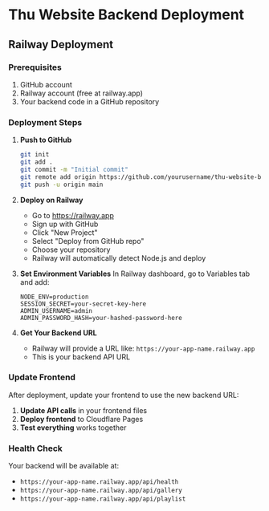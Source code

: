 # Thu Website Backend Deployment

## Railway Deployment

### Prerequisites
1. GitHub account
2. Railway account (free at railway.app)
3. Your backend code in a GitHub repository

### Deployment Steps

1. **Push to GitHub**
   ```bash
   git init
   git add .
   git commit -m "Initial commit"
   git remote add origin https://github.com/yourusername/thu-website-backend.git
   git push -u origin main
   ```

2. **Deploy on Railway**
   - Go to https://railway.app
   - Sign up with GitHub
   - Click "New Project"
   - Select "Deploy from GitHub repo"
   - Choose your repository
   - Railway will automatically detect Node.js and deploy

3. **Set Environment Variables**
   In Railway dashboard, go to Variables tab and add:
   ```
   NODE_ENV=production
   SESSION_SECRET=your-secret-key-here
   ADMIN_USERNAME=admin
   ADMIN_PASSWORD_HASH=your-hashed-password-here
   ```

4. **Get Your Backend URL**
   - Railway will provide a URL like: `https://your-app-name.railway.app`
   - This is your backend API URL

### Update Frontend

After deployment, update your frontend to use the new backend URL:

1. **Update API calls** in your frontend files
2. **Deploy frontend** to Cloudflare Pages
3. **Test everything** works together

### Health Check

Your backend will be available at:
- `https://your-app-name.railway.app/api/health`
- `https://your-app-name.railway.app/api/gallery`
- `https://your-app-name.railway.app/api/playlist`
